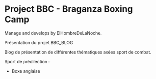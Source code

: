# Project BBC - Braganza Boxing Camp

Manage and develops by ElHombreDeLaNoche.

Présentation du projet BBC_BLOG

Blog de présentation de différentes thématiques axées sport de combat.

Sport de prédilection :

- Boxe anglaise
